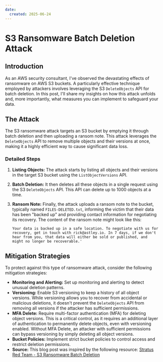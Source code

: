 ```yaml
---
date:
  created: 2025-06-24
---
```


# S3 Ransomware Batch Deletion Attack

## Introduction

As an AWS security consultant, I've observed the devastating effects of ransomware on AWS S3 buckets. A particularly effective technique employed by attackers involves leveraging the S3 `DeleteObjects` API for batch deletion. In this post, I'll share my insights on how this attack unfolds and, more importantly, what measures you can implement to safeguard your data.

## The Attack

The S3 ransomware attack targets an S3 bucket by emptying it through batch deletion and then uploading a ransom note. This attack leverages the `DeleteObjects` API to remove multiple objects and their versions at once, making it a highly efficient way to cause significant data loss.

### Detailed Steps

1.  **Listing Objects:** The attack starts by listing all objects and their versions in the target S3 bucket using the `ListObjectVersions` API.
2.  **Batch Deletion:** It then deletes all these objects in a single request using the S3 `DeleteObjects` API. This API can delete up to 1000 objects at a time.
3.  **Ransom Note:** Finally, the attack uploads a ransom note to the bucket, typically named `FILES-DELETED.txt`, informing the victim that their data has been "backed up" and providing contact information for negotiating its recovery. The content of the ransom note might look like this:

    ```text
    Your data is backed up in a safe location. To negotiate with us for recovery, get in touch with rick@astley.io. In 7 days, if we don't hear from you, that data will either be sold or published, and might no longer be recoverable.'
    ```

## Mitigation Strategies

To protect against this type of ransomware attack, consider the following mitigation strategies:

*   **Monitoring and Alerting:** Set up monitoring and alerting to detect unusual deletion patterns.
*   **Versioning:** Enable S3 versioning to keep a history of all object versions. While versioning allows you to recover from accidental or malicious deletions, it doesn't prevent the `DeleteObjects` API from removing all versions if the attacker has sufficient permissions.
*   **MFA Delete:** Require multi-factor authentication (MFA) for deleting object versions. This is a critical control, as it requires an additional layer of authentication to permanently delete objects, even with versioning enabled. Without MFA Delete, an attacker with sufficient permissions can bypass versioning by simply deleting all object versions.
*   **Bucket Policies:** Implement strict bucket policies to control access and restrict deletion permissions.
*   **Source:** This blog post was inspired by the following resource: [Stratus Red Team - S3 Ransomware Batch Deletion](https://stratus-red-team.cloud/attack-techniques/AWS/aws.impact.s3-ransomware-batch-deletion/)
